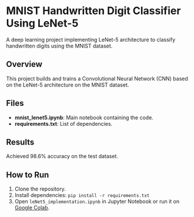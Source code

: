 # MNIST Handwritten Digit Classifier Using LeNet-5
A deep learning project implementing LeNet-5 architecture to classify handwritten digits using the MNIST dataset.

## Overview
This project builds and trains a Convolutional Neural Network (CNN) based on the LeNet-5 architecture on the MNIST dataset.

## Files
- **mnist_lenet5.ipynb**: Main notebook containing the code.
- **requirements.txt**: List of dependencies.

## Results
Achieved 98.6% accuracy on the test dataset.

## How to Run
1. Clone the repository.
2. Install dependencies: `pip install -r requirements.txt`
3. Open `leNet5_implementation.ipynb` in Jupyter Notebook or run it on [Google Colab](https://colab.research.google.com/drive/1EJNnzgvwAiCwQeJYG5-vywu1UGTMMunY?usp=sharing).
